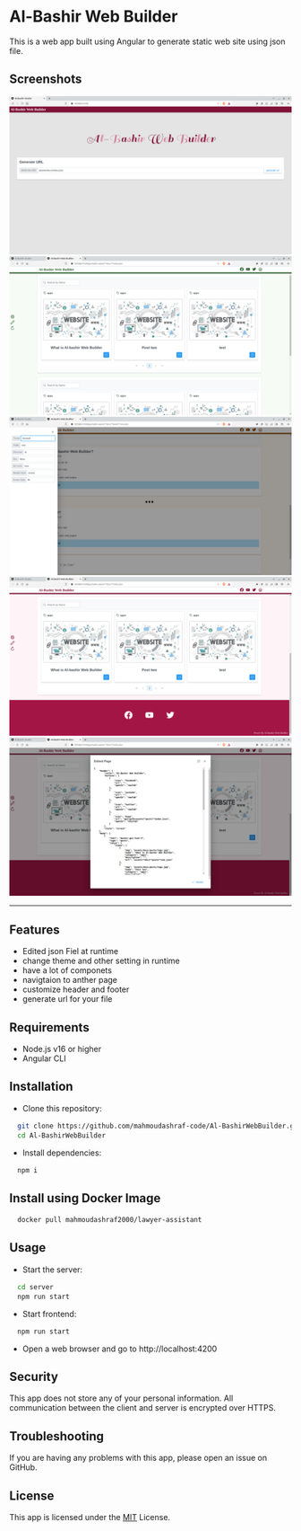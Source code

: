 # Al-Bashir Web Builder
This is a web app built using Angular to generate static web site using json file.

## Screenshots
![App Screenshot](./screenshot/home.png)
![App Screenshot](./screenshot/bloger.png)
![App Screenshot](./screenshot/setting.png)
![App Screenshot](./screenshot/theme.png)
![App Screenshot](./screenshot/edited.png)


---

## Features

- Edited json Fiel at runtime
- change theme and other setting in runtime
- have a lot of componets 
- navigtaion to anther page
- customize header and footer
- generate url for your file




## Requirements
- Node.js v16 or higher
- Angular CLI

## Installation
-  Clone this repository:

```bash
  git clone https://github.com/mahmoudashraf-code/Al-BashirWebBuilder.git
  cd Al-BashirWebBuilder
```
- Install dependencies:

```bash
  npm i
```


## Install using Docker Image
```bash
  docker pull mahmoudashraf2000/lawyer-assistant
```


## Usage
-  Start the server:
```bash
  cd server
  npm run start
```

-  Start frontend:

```bash
  npm run start
```

- Open a web browser and go to http://localhost:4200



## Security
This app does not store any of your personal information. All communication between the client and server is encrypted over HTTPS.


## Troubleshooting
If you are having any problems with this app, please open an issue on GitHub.


## License
This app is licensed under the [MIT](https://choosealicense.com/licenses/mit/) License.

